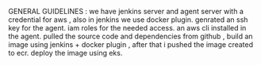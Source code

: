 GENERAL GUIDELINES : 
we have jenkins server and agent server with a credential for aws , also in jenkins we use docker plugin.
genrated an ssh key for the agent.
iam roles for the needed access.
an aws cli installed in the agent.
pulled the source code and dependencies from github , build an image using jenkins + docker plugin , after that i pushed the image created to ecr.
deploy the image using eks. 
